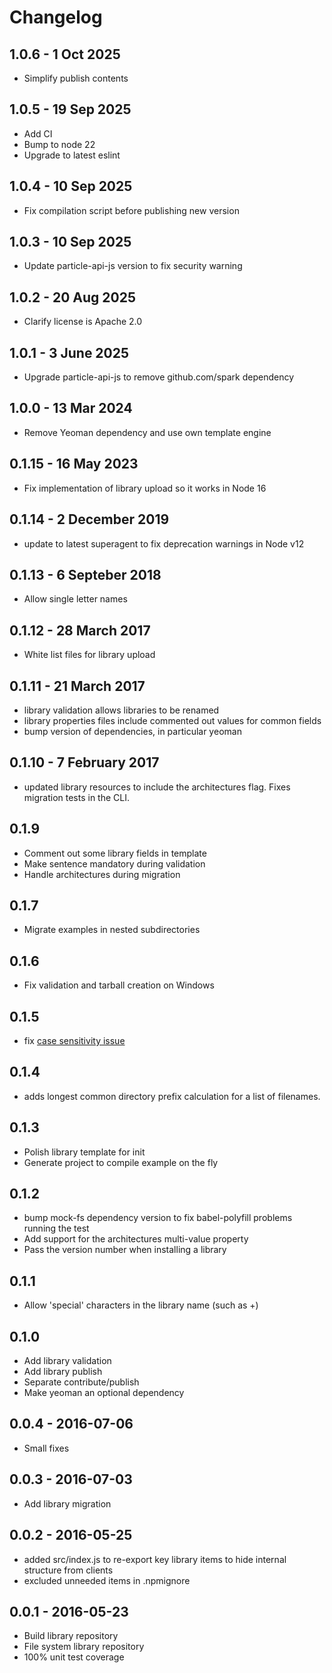 # Changelog

## 1.0.6 - 1 Oct 2025
-  Simplify publish contents

## 1.0.5 - 19 Sep 2025
- Add CI
- Bump to node 22
- Upgrade to latest eslint

## 1.0.4 - 10 Sep 2025
- Fix compilation script before publishing new version

## 1.0.3 - 10 Sep 2025
- Update particle-api-js version to fix security warning

## 1.0.2 - 20 Aug 2025
- Clarify license is Apache 2.0

## 1.0.1 - 3 June 2025
- Upgrade particle-api-js to remove github.com/spark dependency

## 1.0.0 - 13 Mar 2024
- Remove Yeoman dependency and use own template engine

## 0.1.15 - 16 May 2023
- Fix implementation of library upload so it works in Node 16

## 0.1.14 - 2 December 2019
- update to latest superagent to fix deprecation warnings in Node v12

## 0.1.13 - 6 Septeber 2018
- Allow single letter names

## 0.1.12 - 28 March 2017
- White list files for library upload

## 0.1.11 - 21 March 2017
- library validation allows libraries to be renamed
- library properties files include commented out values for common fields
- bump version of dependencies, in particular yeoman

## 0.1.10 - 7 February 2017
- updated library resources to include the architectures flag. Fixes migration tests in the CLI.

## 0.1.9
- Comment out some library fields in template
- Make sentence mandatory during validation
- Handle architectures during migration

## 0.1.7
- Migrate examples in nested subdirectories

## 0.1.6
- Fix validation and tarball creation on Windows

## 0.1.5
- fix [case sensitivity issue](https://github.com/particle-iot/particle-library-manager/issues/17)

## 0.1.4
- adds longest common directory prefix calculation for a list of filenames. 

## 0.1.3
- Polish library template for init
- Generate project to compile example on the fly

## 0.1.2
- bump mock-fs dependency version to fix babel-polyfill problems running the test
- Add support for the architectures multi-value property
- Pass the version number when installing a library

## 0.1.1
- Allow 'special' characters in the library name (such as +)

## 0.1.0
- Add library validation
- Add library publish
- Separate contribute/publish
- Make yeoman an optional dependency

## 0.0.4 - 2016-07-06
- Small fixes

## 0.0.3 - 2016-07-03
- Add library migration

## 0.0.2 - 2016-05-25
- added src/index.js to re-export key library items to hide internal structure from clients
- excluded unneeded items in .npmignore

## 0.0.1 - 2016-05-23
- Build library repository
- File system library repository
- 100% unit test coverage

